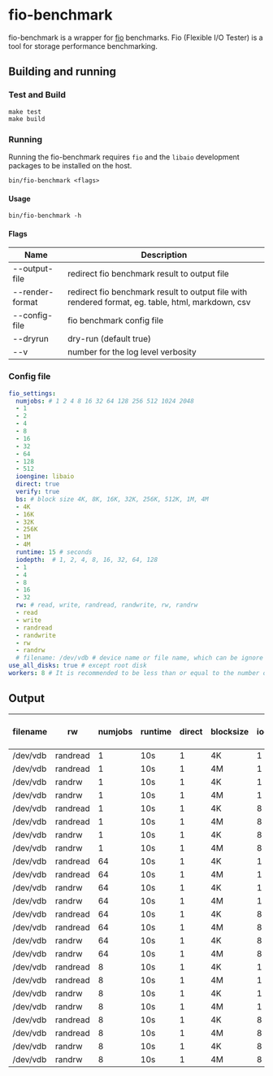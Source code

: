 # fio-benchmark

fio-benchmark is a wrapper for [fio](https://github.com/axboe/fio) benchmarks. Fio (Flexible I/O Tester) is a tool for storage performance benchmarking.

## Building and running

### Test and Build

```
make test
make build 
```

### Running

Running the fio-benchmark requires `fio` and the `libaio` development packages to be installed on the host.

```
bin/fio-benchmark <flags>
```

#### Usage

```
bin/fio-benchmark -h
```

#### Flags
| Name            |  Description |
|-----------------|--------------------------------------------------------------------------------------------------|
| --output-file   | redirect fio benchmark result to output file                                                     |
| --render-format | redirect fio benchmark result to output file with rendered format, eg. table, html, markdown, csv|
| --config-file   | fio benchmark config file                                                                        |
| --dryrun        | dry-run (default true)                                                                           |
| --v             | number for the log level verbosity                                                               |

### Config file
```yaml
fio_settings:
  numjobs: # 1 2 4 8 16 32 64 128 256 512 1024 2048
  - 1
  - 2
  - 4
  - 8
  - 16
  - 32
  - 64
  - 128
  - 512
  ioengine: libaio
  direct: true
  verify: true
  bs: # block size 4K, 8K, 16K, 32K, 256K, 512K, 1M, 4M
  - 4K
  - 16K
  - 32K 
  - 256K 
  - 1M
  - 4M
  runtime: 15 # seconds
  iodepth:  # 1, 2, 4, 8, 16, 32, 64, 128
  - 1
  - 4
  - 8
  - 16
  - 32
  rw: # read, write, randread, randwrite, rw, randrw
  - read
  - write
  - randread
  - randwrite
  - rw
  - randrw
  # filename: /dev/vdb # device name or file name, which can be ignore if specify `use_all_disks`
use_all_disks: true # except root disk
workers: 8 # It is recommended to be less than or equal to the number of disks
```

## Output
| filename | rw | numjobs | runtime | direct | blocksize | iodepth | read-iops-mean | read-bw-mean(KiB/s) | latency-read-min(us) | latency-read-max(us) | latency-read-mean(us) | read-stddev(us) | write-iops-mean | write-bw-mean(KiB/s) | latency-write-min(us) | latency-write-max(us) | latency-write-mean(us) | latency-write-stddev(us) | ioengine | verify |
| --- | --- | --- | --- | --- | --- | --- | ---:| ---:| ---:| ---:| ---:| ---:| ---:| ---:| ---:| ---:| ---:| ---:| --- | --- |
| /dev/vdb | randread | 1 | 10s | 1 | 4K | 1 | 1293.736842 | 5175 | 331 | 11699 | 767.447327868 | 570.548890303 | 0 | 0 | 0 | 0 | 0 | 0 | libaio |  |
| /dev/vdb | randread | 1 | 10s | 1 | 4M | 1 | 194 | 794624 | 2902 | 22411 | 5088.167162755 | 1714.9174059260001 | 0 | 0 | 0 | 0 | 0 | 0 | libaio |  |
| /dev/vdb | randrw | 1 | 10s | 1 | 4K | 1 | 362.421053 | 1449.684211 | 385 | 21776 | 844.861519167 | 759.336552743 | 374 | 1496 | 894 | 13723 | 1857.085421081 | 907.922152548 | libaio |  |
| /dev/vdb | randrw | 1 | 10s | 1 | 4M | 1 | 65.736842 | 269408.368421 | 3120 | 13016 | 5024.218700608 | 1312.067850423 | 70.052632 | 287099.578947 | 5350 | 20451 | 9557.766565093 | 2282.874786967 | libaio |  |
| /dev/vdb | randread | 1 | 10s | 1 | 4K | 8 | 7964.263158 | 31857.210526 | 247 | 23732 | 1014.712046869 | 1101.238732099 | 0 | 0 | 0 | 0 | 0 | 0 | libaio |  |
| /dev/vdb | randread | 1 | 10s | 1 | 4M | 8 | 571.1 | 2.3392256e+06 | 6858 | 30528 | 13988.059211787 | 2452.765283563 | 0 | 0 | 0 | 0 | 0 | 0 | libaio |  |
| /dev/vdb | randrw | 1 | 10s | 1 | 4K | 8 | 1687.894737 | 6751.631579 | 325 | 20741 | 1597.5282114870001 | 1364.977644475 | 1682.210526 | 6728.894737 | 715 | 33321 | 3123.3354368349997 | 1706.9086694060002 | libaio |  |
| /dev/vdb | randrw | 1 | 10s | 1 | 4M | 8 | 172.210526 | 705374.315789 | 4165 | 48975 | 20696.684009849 | 6614.97049128 | 178.315789 | 730381.473684 | 6559 | 58901 | 24773.204924497 | 7435.457873275 | libaio |  |
| /dev/vdb | randread | 64 | 10s | 1 | 4K | 1 | 47071.947368 | 188294.789474 | 292 | 19299 | 1350.164312503 | 1246.4954571140001 | 0 | 0 | 0 | 0 | 0 | 0 | libaio |  |
| /dev/vdb | randread | 64 | 10s | 1 | 4M | 1 | 557.576316 | 2.303889594737e+06 | 17711 | 483508 | 113042.125402426 | 40485.47291615001 | 0 | 0 | 0 | 0 | 0 | 0 | libaio |  |
| /dev/vdb | randrw | 64 | 10s | 1 | 4K | 1 | 3666.442105 | 14678.226316 | 325 | 34967 | 7718.326063269 | 5344.966163796 | 3684.721053 | 14751.184211 | 718 | 39209 | 9707.844039832 | 5285.680874424001 | libaio |  |
| /dev/vdb | randrw | 64 | 10s | 1 | 4M | 1 | 235.727429 | 1.02073002694e+06 | 27260 | 352195 | 110020.34759990101 | 40661.391080688 | 191.289405 | 840594.888528 | 42418 | 794275 | 218030.990302003 | 88695.131158644 | libaio |  |
| /dev/vdb | randread | 64 | 10s | 1 | 4K | 8 | 62599.052632 | 250409.789474 | 359 | 90016 | 8211.310948256 | 5643.636676233 | 0 | 0 | 0 | 0 | 0 | 0 | libaio |  |
| /dev/vdb | randread | 64 | 10s | 1 | 4M | 8 | 570.992105 | 2.362545355556e+06 | 26523 | 1687880 | 843044.964216157 | 203097.462191764 | 0 | 0 | 0 | 0 | 0 | 0 | libaio |  |
| /dev/vdb | randrw | 64 | 10s | 1 | 4K | 8 | 8724.318421 | 34931.281579 | 945 | 200367 | 21820.757286874 | 17474.897795525 | 8680.092105 | 34754.981579 | 2222 | 243575 | 36839.26430776 | 20808.991761455 | libaio |  |
| /dev/vdb | randrw | 64 | 10s | 1 | 4M | 8 | 237.139123 | 1.020445982223e+06 | 73830 | 2361431 | 1.098625413142923e+06 | 363418.863296889 | 227.950944 | 986561.655402 | 83438 | 2508119 | 1.2158841033915319e+06 | 357980.681793531 | libaio |  |
| /dev/vdb | randread | 8 | 10s | 1 | 4K | 1 | 10086.947368 | 40348.631579 | 241 | 17189 | 776.116822241 | 771.139488346 | 0 | 0 | 0 | 0 | 0 | 0 | libaio |  |
| /dev/vdb | randread | 8 | 10s | 1 | 4M | 1 | 560.578947 | 2.296163315789e+06 | 6785 | 41896 | 14234.961047695 | 2574.959017616 | 0 | 0 | 0 | 0 | 0 | 0 | libaio |  |
| /dev/vdb | randrw | 8 | 10s | 1 | 4K | 1 | 1932.842105 | 7731.473684 | 308 | 22675 | 1347.124572441 | 1133.77240129 | 1961.473684 | 7845.947368 | 657 | 20761 | 2714.340139951 | 1296.6844481540002 | libaio |  |
| /dev/vdb | randrw | 8 | 10s | 1 | 4M | 1 | 174.802632 | 717625.181579 | 3925 | 115037 | 20389.840420033997 | 6810.612514501 | 180.702632 | 741806.518421 | 8122 | 126135 | 24353.666321212 | 7973.84264465 | libaio |  |
| /dev/vdb | randread | 8 | 10s | 1 | 4K | 8 | 53430.25 | 213721 | 266 | 31175 | 1194.890215171 | 1163.429326156 | 0 | 0 | 0 | 0 | 0 | 0 | libaio |  |
| /dev/vdb | randread | 8 | 10s | 1 | 4M | 8 | 545.9 | 2.2406038e+06 | 22207 | 554612 | 116589.030573856 | 43146.172870467 | 0 | 0 | 0 | 0 | 0 | 0 | libaio |  |
| /dev/vdb | randrw | 8 | 10s | 1 | 4K | 8 | 3651.105263 | 14604.421053 | 312 | 36674 | 7695.009920367 | 5345.517337829 | 3700.368421 | 14801.473684 | 688 | 43692 | 9686.040599157 | 5285.046210396 | libaio |  |
| /dev/vdb | randrw | 8 | 10s | 1 | 4M | 8 | 184.05 | 758266.8 | 30318 | 413193 | 107105.41641122999 | 37697.093566174 | 188.55 | 776762.45 | 21229 | 1009750 | 230698.849119979 | 101526.879999234 | libaio |  |
